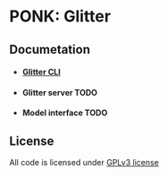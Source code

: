 # **PONK:** Glitter

## Documetation

- #### [Glitter CLI](https://gitlab.mff.cuni.cz/teaching/nprg045/kvapilikova/ponk-glitter/-/blob/master/docs/glitter_cli.md?ref_type=heads)
- #### Glitter server TODO
- #### Model interface TODO

## License
All code is licensed under [GPLv3 license](https://www.gnu.org/licenses/gpl-3.0.en.html)

